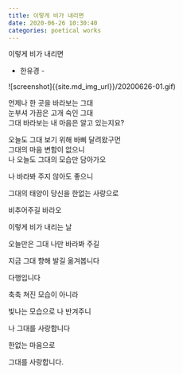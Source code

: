 ```yaml
---
title: 이렇게 비가 내리면
date: 2020-06-26 10:30:40
categories: poetical works
---
```


이렇게 비가 내리면  
 - 한유경 - 



![screenshot]{{site.md_img_url}}/20200626-01.gif)



언제나 한 곳을 바라보는 그대  
눈부셔 가끔은 고개 숙인 그대  
그대 바라보는 내 마음은 알고 있는지요?

 

오늘도 그대 보기 위해 바삐 달려왔구먼  
그대의 마음 변함이 없으니  
나 오늘도 그대의 모습만 담아가오

 

나 바라봐 주지 않아도 좋으니

그대의 태양이 당신을 한없는 사랑으로

비추어주길 바라오

 

이렇게 비가 내리는 날

오늘만은 그대 나만 바라봐 주길

지금 그대 향해 발길 옮겨봅니다

 

다행입니다

축축 쳐진 모습이 아니라

빛나는 모습으로 나 반겨주니

나 그대를 사랑합니다

한없는 마음으로

그대를 사랑합니다.
